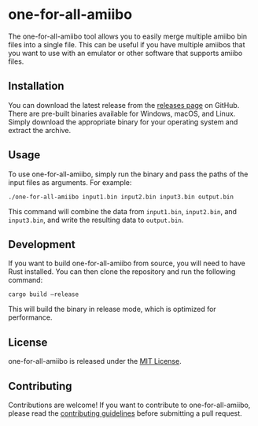 # one-for-all-amiibo

The one-for-all-amiibo tool allows you to easily merge multiple amiibo bin files into a single file. This can be useful if you have multiple amiibos that you want to use with an emulator or other software that supports amiibo files.

## Installation

You can download the latest release from the [releases page](https://github.com/7a6163/one-for-all-amiibo/releases) on GitHub. There are pre-built binaries available for Windows, macOS, and Linux. Simply download the appropriate binary for your operating system and extract the archive.

## Usage

To use one-for-all-amiibo, simply run the binary and pass the paths of the input files as arguments. For example:


`./one-for-all-amiibo input1.bin input2.bin input3.bin output.bin`


This command will combine the data from `input1.bin`, `input2.bin`, and `input3.bin`, and write the resulting data to `output.bin`.


## Development

If you want to build one-for-all-amiibo from source, you will need to have Rust installed. You can then clone the repository and run the following command:


`cargo build –release`


This will build the binary in release mode, which is optimized for performance.

## License

one-for-all-amiibo is released under the [MIT License](https://github.com/7a6163/one-for-all-amiibo/blob/main/LICENSE).

## Contributing

Contributions are welcome! If you want to contribute to one-for-all-amiibo, please read the [contributing guidelines](https://github.com/7a6163/one-for-all-amiibo/blob/main/CONTRIBUTING.md) before submitting a pull request.

